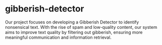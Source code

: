 # gibberish-detector
Our project focuses on developing a Gibberish Detector to identify nonsensical text. With the rise of spam and low-quality content, our system aims to improve text quality by filtering out gibberish, ensuring more meaningful communication and information retrieval.
